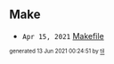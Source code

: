## Make


* <code>Apr 15, 2021</code> [Makefile](2021-04-15T10-02-48-makefile.md)

<sup><sub>generated 13 Jun 2021 00:24:51 by <a href='https://github.com/senorprogrammer/til'>til</a></sub></sup>
